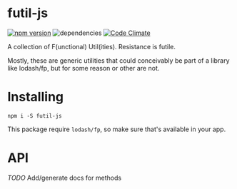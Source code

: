 # futil-js
[![npm version](https://badge.fury.io/js/futil-js.svg)](https://badge.fury.io/js/futil-js) ![dependencies](https://david-dm.org/smartprocure/futil-js.svg) [![Code Climate](https://codeclimate.com/github/smartprocure/futil-js/badges/gpa.svg)](https://codeclimate.com/github/smartprocure/futil-js)

A collection of F(unctional) Util(ities). Resistance is futile.

Mostly, these are generic utilities that could conceivably be part of a library like lodash/fp, but for some reason or other are not.

# Installing
`npm i -S futil-js`

This package require `lodash/fp`, so make sure that's available in your app.

# API
*TODO* Add/generate docs for methods